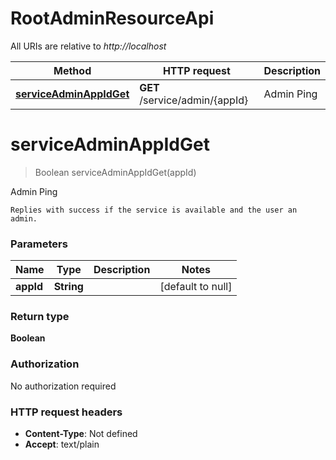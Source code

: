 # RootAdminResourceApi

All URIs are relative to *http://localhost*

| Method | HTTP request | Description |
|------------- | ------------- | -------------|
| [**serviceAdminAppIdGet**](RootAdminResourceApi.md#serviceAdminAppIdGet) | **GET** /service/admin/{appId} | Admin Ping |


<a name="serviceAdminAppIdGet"></a>
# **serviceAdminAppIdGet**
> Boolean serviceAdminAppIdGet(appId)

Admin Ping

    Replies with success if the service is available and the user an admin.

### Parameters

|Name | Type | Description  | Notes |
|------------- | ------------- | ------------- | -------------|
| **appId** | **String**|  | [default to null] |

### Return type

**Boolean**

### Authorization

No authorization required

### HTTP request headers

- **Content-Type**: Not defined
- **Accept**: text/plain

